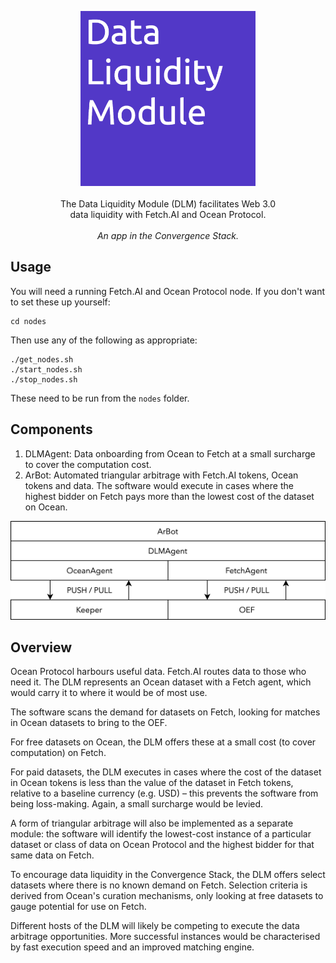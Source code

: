<p align="center">
    <img src="./img/dlm_logo.png" width="280" />
    <br><br>
    The Data Liquidity Module (DLM) facilitates Web 3.0<br>
    data liquidity with Fetch.AI and Ocean Protocol.<br><br>
    <i>An app in the Convergence Stack.</i>
</p>


## Usage

You will need a running Fetch.AI and Ocean Protocol node. If you don't want to set these up yourself:
```
cd nodes
```
Then use any of the following as appropriate:
```
./get_nodes.sh
./start_nodes.sh
./stop_nodes.sh
```
These need to be run from the `nodes` folder.


## Components

1. DLMAgent: Data onboarding from Ocean to Fetch at a small surcharge to cover the computation cost.
2. ArBot: Automated triangular arbitrage with Fetch.AI tokens, Ocean tokens and data. The software would execute in cases where the highest bidder on Fetch pays more than the lowest cost of the dataset on Ocean.

<p align="center">
    <img src="./img/dlm_stack.png" width="550" />
</p>

## Overview

Ocean Protocol harbours useful data. Fetch.AI routes data to those who need it. The DLM represents an Ocean dataset with a Fetch agent, which would carry it to where it would be of most use.

The software scans the demand for datasets on Fetch, looking for matches in Ocean datasets to bring to the OEF. 

For free datasets on Ocean, the DLM offers these at a small cost (to cover computation) on Fetch.

For paid datasets, the DLM executes in cases where the cost of the dataset in Ocean tokens is less than the value of the dataset in Fetch tokens, relative to a baseline currency (e.g. USD) – this prevents the software from being loss-making. Again, a small surcharge would be levied.

A form of triangular arbitrage will also be implemented as a separate module: the software will identify the lowest-cost instance of a particular dataset or class of data on Ocean Protocol and the highest bidder for that same data on Fetch.

To encourage data liquidity in the Convergence Stack, the DLM offers select datasets where there is no known demand on Fetch. Selection criteria is derived from Ocean's curation mechanisms, only looking at free datasets to gauge potential for use on Fetch.

Different hosts of the DLM will likely be competing to execute the data arbitrage opportunities. More successful instances would be characterised by fast execution speed and an improved matching engine.

